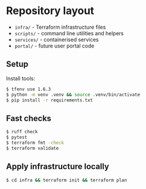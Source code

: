 # Repository layout

- `infra/` - Terraform infrastructure files
- `scripts/` - command line utilities and helpers
- `services/` - containerised services
- `portal/` - future user portal code

## Setup

Install tools:

```bash
$ tfenv use 1.6.3
$ python -m venv .venv && source .venv/bin/activate
$ pip install -r requirements.txt
```

## Fast checks

```bash
$ ruff check
$ pytest
$ terraform fmt -check
$ terraform validate
```

## Apply infrastructure locally

```bash
$ cd infra && terraform init && terraform plan
```
